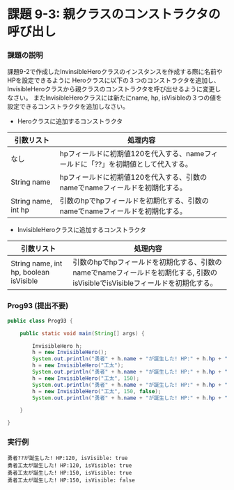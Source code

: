 # 課題 9-3: 親クラスのコンストラクタの呼び出し

### 課題の説明
課題9-2で作成したInvinsibleHeroクラスのインスタンスを作成する際に名前やHPを設定できるように
Heroクラスに以下の３つのコンストラクタを追加し、InvisibleHeroクラスから親クラスのコンストラクタを呼び出せるように変更しなさい。
またInvisibleHeroクラスには新たにname, hp, isVisibleの３つの値を設定できるコンストラクタを追加しなさい。

- Heroクラスに追加するコンストラクタ

| 引数リスト               | 処理内容                                           |
|---------------------|------------------------------------------------|
| なし                  | hpフィールドに初期値120を代入する、nameフィールドに「??」を初期値として代入する。 | 
| String name         | hpフィールドに初期値120を代入する、引数のnameでnameフィールドを初期化する。   | 
| String name, int hp | 引数のhpでhpフィールドを初期化する、引数のnameでnameフィールドを初期化する。   | 

- InvisibleHeroクラスに追加するコンストラクタ

| 引数リスト                                  | 処理内容                                                                            |
|----------------------------------------|---------------------------------------------------------------------------------|
| String name, int hp, boolean isVisible | 引数のhpでhpフィールドを初期化する、引数のnameでnameフィールドを初期化する, 引数のisVisibleでisVisibleフィールドを初期化する。 | 

### Prog93 (提出不要)
```java
public class Prog93 {

	public static void main(String[] args) {

		InvisibleHero h;
		h = new InvisibleHero();
		System.out.println("勇者" + h.name + "が誕生した! HP:" + h.hp + ", isVisible: " + h.isVisible);
		h = new InvisibleHero("工太");
		System.out.println("勇者" + h.name + "が誕生した! HP:" + h.hp + ", isVisible: " + h.isVisible);
		h = new InvisibleHero("工太", 150);
		System.out.println("勇者" + h.name + "が誕生した! HP:" + h.hp + ", isVisible: " + h.isVisible);
		h = new InvisibleHero("工太", 150, false);
		System.out.println("勇者" + h.name + "が誕生した! HP:" + h.hp + ", isVisible: " + h.isVisible);

	}

}
```


### 実行例
```
勇者??が誕生した! HP:120, isVisible: true
勇者工太が誕生した! HP:120, isVisible: true
勇者工太が誕生した! HP:150, isVisible: true
勇者工太が誕生した! HP:150, isVisible: false
```
